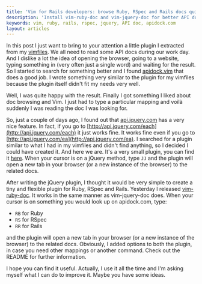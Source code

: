 ```yaml
---
title: 'Vim for Rails developers: browse Ruby, RSpec and Rails docs quickly'
description: 'Install vim-ruby-doc and vim-jquery-doc for better API docs browsing'
keywords: vim, ruby, rails, rspec, jquery, API doc, apidock.com
layout: articles
---
```

In this post I just want to bring to your attention a little plugin I extracted
from my [vimfiles](http://github.com/lucapette/vimfiles). We all need to read
some API docs during our work day. And I dislike a lot the idea of opening the
browser, going to a website, typing something in (very often just a single
word) and waiting for the result. So I started to search for something better
and I found [apidock.vim](https://github.com/mileszs/apidock.vim) that does a
good job. I wrote something very similar to the plugin for my vimfiles because
the plugin itself didn't fit my needs very well.

Well, I was quite happy with the result. Finally I got something I liked about
doc browsing and Vim. I just had to type a particular mapping and voilà
suddenly I was reading the doc I was looking for.

So, just a couple of days ago, I found out that
[api.jquery.com](http://api.jquery.com) has a very nice feature. In fact, if
you go to [http://api.jquery.com/each](http://api.jquery.com/each) it just
works fine.  It works fine even if you go to
[http://api.jquery.com/ea](http://api.jquery.com/ea). I searched for a plugin
similar to what I had in my vimfiles and didn't find anything, so I decided I
could have created it. And here we are. It's a very small plugin, you can find
it [here](https://github.com/lucapette/vim-jquery-doc). When your cursor is on
a jQuery method, type `JJ` and the plugin will open a new tab in your browser
(or a new instance of the browser) to the related docs.

After writing the jQuery plugin, I thought it would be very simple to create a
tiny and flexible plugin for Ruby, RSpec and Rails. Yesterday I released
[vim-ruby-doc](http://github.com/lucapette/vim-ruby-doc). It works in the same
manner as vim-jquery-doc does. When your cursor is on something you would look
up on apidock.com, type:

- `RB` for Ruby
- `RS` for RSpec
- `RR` for Rails

and the plugin will open a new tab in your browser (or a new instance of the
browser) to the related docs. Obviously, I added options to both the plugin, in
case you need other mappings or another command. Check out the README for
further information.

I hope you can find it useful. Actually, I use it all the time and I'm asking
myself what I can do to improve it. Maybe you have some ideas.
